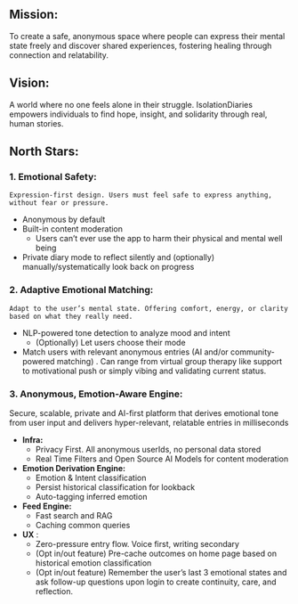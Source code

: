 ## Mission:

To create a safe, anonymous space where people can express their mental state freely and discover shared experiences, fostering healing through connection and relatability.

## Vision:

A world where no one feels alone in their struggle. IsolationDiaries empowers individuals to find hope, insight, and solidarity through real, human stories.

## North Stars:

### 1\. Emotional Safety: 

    Expression-first design. Users must feel safe to express anything, without fear or pressure.

* Anonymous by default   
* Built-in content moderation   
  * Users can’t ever use the app to harm their physical and mental well being  
* Private diary mode to reflect silently and (optionally) manually/systematically look back on progress


### 2\. Adaptive Emotional Matching: 

    Adapt to the user’s mental state. Offering comfort, energy, or clarity based on what they really need.

* NLP-powered tone detection to analyze mood and intent   
  * (Optionally) Let users choose their mode  
* Match users with relevant anonymous entries (AI and/or  community-powered matching) . Can range from virtual group therapy like support to motivational push or simply vibing and validating current status. 


### 3\. Anonymous, Emotion-Aware Engine:

   Secure, scalable, private and AI-first platform that derives emotional tone from user input and delivers hyper-relevant, relatable entries in milliseconds

* **Infra:**  
  * Privacy First. All anonymous userIds, no personal data stored  
  * Real Time Filters and Open Source AI Models for content moderation  
* **Emotion Derivation Engine:**   
  * Emotion & Intent classification  
  * Persist historical classification for lookback  
  * Auto-tagging inferred emotion  
* **Feed Engine:**	  
  * Fast search and RAG  
  * Caching common queries  
* **UX** :   
  * Zero-pressure entry flow. Voice first, writing secondary  
  * (Opt in/out feature) Pre-cache outcomes on home page based on historical emotion classification  
  * (Opt in/out feature) Remember the user’s last 3 emotional states and ask follow-up questions upon login to create continuity, care, and reflection.

## 

  